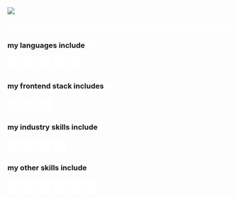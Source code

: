 <img src="./static/intro.svg">
<div>&nbsp;</div>
<img src="./static/spacer.svg">

<p><h3>my languages include <img height="10" width="10" src="static\arrow.svg"></p></h3>

<img alt="python" height="30" width="30" src="static\logos\python.svg">
<img alt="c++" height="30" width="30" src="static\logos\cplusplus.svg">
<img alt="javascript" height="30" width="30" src="static\logos\javascript.svg">
<img alt="swift" height="30" width="30" src="static\logos\swift.svg">
<img alt="c#" height="30" width="30" src="static\logos\csharp.svg">

<p><h3>my frontend stack includes <img height="10" width="10" src="static\arrow.svg"></p></h3>

<img alt="react" height="30" width="30" src="static\logos\react.svg">
<img alt="next.js" height="30" width="30" src="static\logos\nextdotjs.svg">
<img alt="tailwind css" height="30" width="30" src="static\logos\tailwindcss.svg">

<p><h3>my industry skills include <img height="10" width="10" src="static\arrow.svg"></p></h3>

<img alt="aws lambda" height="30" width="30" src="static\logos\awslambda.svg">
<img alt="amazon api gateway" height="30" width="30" src="static\logos\amazonapigateway.svg">
<img alt="amazon s3" height="30" width="30" src="static\logos\amazons3.svg">
<img alt="azure" height="30" width="30" src="static\logos\microsoftazure.svg">


<p><h3>my other skills include <img height="10" width="10" src="static\arrow.svg"></p></h3>

<img alt="adobe illustrator" height="30" width="30" src="static\logos\adobeillustrator.svg">
<img alt="adobe photoshop" height="30" width="30" src="static\logos\adobephotoshop.svg">
<img alt="adobe indesign" height="30" width="30" src="static\logos\adobeindesign.svg">
<img alt="figma" height="30" width="30" src="static\logos\figma.svg">
<img alt="blender" height="30" width="30" src="static\logos\blender.svg">
<img alt="unreal engine" height="30" width="30" src="static\logos\unrealengine.svg">